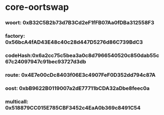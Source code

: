 # core-oortswap

### woort: 0xB32C5B2b73d7B3Cd2eF1fFB07Aa0fDBa312558F3
### factory: 0x56bcA4fAD43E48c40c28d447D5276d86C739BdC3
### codeHash:0x6a2cc75c5bea3a0c8d7966540520c850dab55c67c24097947c91bec93727d3db
### route: 0x4E7e00cDc8403f06E3c4907FeF0D352dd794c87A
### oost: 0xbB9622B0119007a2dE77711bCDA32aDbe8feec0a
### multicall: 0x518879CC015E785CBF3452c4EaA0b369c8491C54